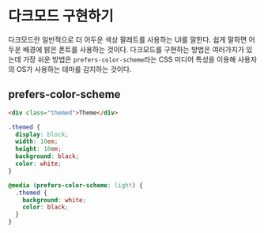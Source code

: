 # 다크모드 구현하기

다크모드란 일반적으로 더 어두운 색상 팔레트를 사용하는 UI를 말한다. 쉽게 말하면 어두운 배경에 밝은 폰트를 사용하는 것이다. 다크모드를 구현하는 방법은 여러가지가 있는데 가장 쉬운 방법은 `prefers-color-scheme`라는 CSS 미디어 특성을 이용해 사용자의 OS가 사용하는 테마를 감지하는 것이다.

## prefers-color-scheme

```html
<div class="themed">Theme</div>
```

```css
.themed {
  display: block;
  width: 10em;
  height: 10em;
  background: black;
  color: white;
}

@media (prefers-color-scheme: light) {
  .themed {
    background: white;
    color: black;
  }
}
```
